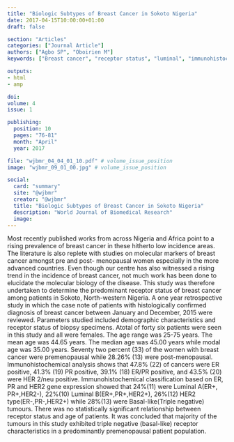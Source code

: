 ```yaml
---
title: "Biologic Subtypes of Breast Cancer in Sokoto Nigeria"
date: 2017-04-15T10:00:00+01:00
draft: false

section: "Articles"
categories: ["Journal Article"]
authors: ["Agbo SP", "Oboirien M"]
keywords: ["Breast cancer", "receptor status", "luminal", "immunohistochemistry"]

outputs: 
- html
- amp

doi:
volume: 4
issue: 1

publishing:
  position: 10
  pages: "76-81"
  month: "April"
  year: 2017

file: "wjbmr_04_04_01_10.pdf" # volume_issue_position
image: "wjbmr_09_01_00.jpg" # volume_issue_position

social:
  card: "summary"
  site: "@wjbmr"
  creator: "@wjbmr"
  title: "Biologic Subtypes of Breast Cancer in Sokoto Nigeria"
  description: "World Journal of Biomedical Research"
  image:
---
```

Most recently published works from across Nigeria and Africa point to a rising prevalence of breast cancer in
these hitherto low incidence areas. The literature is also replete with studies on molecular markers of breast
cancer amongst pre and post- menopausal women especially in the more advanced countries. Even though our
centre has also witnessed a rising trend in the incidence of breast cancer, not much work has been done to
elucidate the molecular biology of the disease. This study was therefore undertaken to determine the
predominant receptor status of breast cancer among patients in Sokoto, North-western Nigeria. A one year
retrospective study in which the case note of patients with histologically confirmed diagnosis of breast cancer
between January and December, 2015 were reviewed. Parameters studied included demographic
characteristics and receptor status of biopsy specimens. Atotal of forty six patients were seen in this study and
all were females. The age range was 25-75 years. The mean age was 44.65 years. The median age was 45.00
years while modal age was 35.00 years. Seventy two percent (33) of the women with breast cancer were premenopausal while 28.26% (13) were post-menopausal. Immunohistochemical analysis shows that 47.8% (22)
of cancers were ER positive, 41.3% (19) PR positive, 39.1% (18) ER/PR positive, and 43.5% (20) were HER
2/neu positive. Immunohistochemical classification based on ER, PR and HER2 gene expression showed that
24%(11) were Luminal A(ER+, PR+,HER2-), 22%(10) Luminal B(ER+,PR+,HER2+), 26%(12) HER2
type(ER-,PR-,HER2+) while 28%(13) were Basal-like(Triple negative) tumours. There was no statistically
significant relationship between receptor status and age of patients. It was concluded that majority of the
tumours in this study exhibited triple negative (basal-like) receptor characteristics in a predominantly
premenopausal patient population.